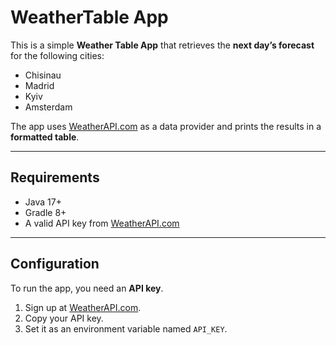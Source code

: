 # WeatherTable App 

This is a simple **Weather Table App** that retrieves the **next day’s forecast** for the following cities:  

- Chisinau  
- Madrid  
- Kyiv 
- Amsterdam  

The app uses [WeatherAPI.com](https://www.weatherapi.com/) as a data provider and prints the results in a **formatted table**.

---

## Requirements
- Java 17+  
- Gradle 8+  
- A valid API key from [WeatherAPI.com](https://www.weatherapi.com/)  

---

## Configuration
To run the app, you need an **API key**.  

1. Sign up at [WeatherAPI.com](https://www.weatherapi.com/).  
2. Copy your API key.  
3. Set it as an environment variable named `API_KEY`.
